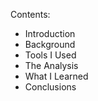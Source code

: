 Contents:

- Introduction
- Background
- Tools I Used
- The Analysis
- What I Learned
- Conclusions
